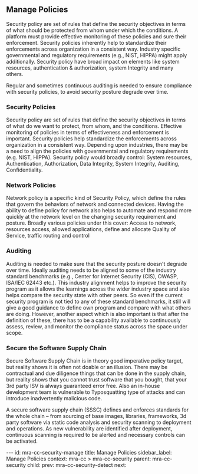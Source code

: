 ## Manage Policies

Security policy are set of rules that define the security objectives in
terms of what should be protected from whom under which the conditions.
A platform must provide effective monitoring of these policies and sure
their enforcement. Security policies inherently help to standardize
their enforcements across organization in a consistent way. Industry
specific governmental and regulatory requirements (e.g., NIST, HIPPA)
might apply additionally. Security policy have broad impact on elements
like system resources, authentication & authorization, system Integrity
and many others.

Regular and sometimes continuous auditing is needed to ensure compliance
with security policies, to avoid security posture degrade over time.

### Security Policies

Security policy are set of rules that define the security objectives
in terms of what do we want to protect, from whom, and the conditions.
Effective monitoring of policies in terms of effectiveness and
enforcement is important. Security policies help standardize the
enforcements across organization in a consistent way. Depending upon
industries, there may be a need to align the policies with
governmental and regulatory requirements (e.g. NIST, HIPPA). Security
policy would broadly control: System resources, Authentication,
Authorization, Data Integrity, System Integrity, Auditing,
Confidentiality.

### Network Policies

Network policy is a specific kind of Security Policy, which define the
rules that govern the behaviors of network and connected devices.
Having the ability to define policy for network also helps to automate
and respond more quickly at the network level on the changing security
requirement and posture. Broadly various policies under this cover:
Access to network, resources access, allowed applications, define and
allocate Quality of Service, traffic routing and control

### Auditing

Auditing is needed to make sure that the security posture doesn't
degrade over time. Ideally auditing needs to be aligned to some of the
industry standard benchmarks (e.g., Center for Internet Security
(CIS), OWASP, ISA/IEC 62443 etc.). This industry alignment helps to
improve the security program as it allows the learnings across the
wider industry space and also helps compare the security state with
other peers. So even if the current security program is not tied to
any of these standard benchmarks, it still will give a good guidance
to define own program and compare with what others are doing. However,
another aspect which is also important is that after the definition of
these, there has to be a capability available to continuously assess,
review, and monitor the compliance status across the space under
scope.

### Secure the Software Supply Chain

Secure Software Supply Chain is in theory good imperative policy
target, but reality shows it is often not doable or an illusion. There
may be contractual and due diligence things that can be done in the
supply chain, but reality shows that you cannot trust software that
you bought, that your 3rd party ISV is always guaranteed error free.
Also an in-house development team is vulnerable to Typosquatting type
of attacks and can introduce inadvertently malicious code.

A secure software supply chain (SSSC) defines and enforces standards
for the whole chain – from sourcing of base images, libraries,
frameworks, 3d party software via static code analysis and security
scanning to deployment and operations. As new vulnerability are
identified after deployment, continuous scanning is required to be
alerted and necessary controls can be activated.

--- <!-- META -->
id: mra-cc-security-manage
title: Manage Policies
sidebar_label: Manage Policies
context: mra-cc > mra-cc-security
parent: mra-cc-security
child:
prev: mra-cc-security-detect
next:
